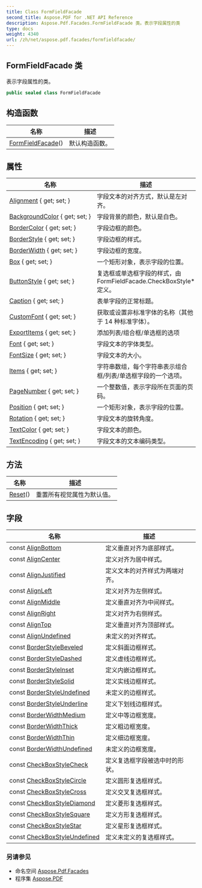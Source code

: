 ```yaml
---
title: Class FormFieldFacade
second_title: Aspose.PDF for .NET API Reference
description: Aspose.Pdf.Facades.FormFieldFacade 类。表示字段属性的类
type: docs
weight: 4340
url: /zh/net/aspose.pdf.facades/formfieldfacade/
---
```

## FormFieldFacade 类

表示字段属性的类。

```csharp
public sealed class FormFieldFacade
```

## 构造函数

| 名称 | 描述 |
| --- | --- |
| [FormFieldFacade](formfieldfacade/)() | 默认构造函数。 |

## 属性

| 名称 | 描述 |
| --- | --- |
| [Alignment](../../aspose.pdf.facades/formfieldfacade/alignment/) { get; set; } | 字段文本的对齐方式，默认是左对齐。 |
| [BackgroundColor](../../aspose.pdf.facades/formfieldfacade/backgroundcolor/) { get; set; } | 字段背景的颜色，默认是白色。 |
| [BorderColor](../../aspose.pdf.facades/formfieldfacade/bordercolor/) { get; set; } | 字段边框的颜色。 |
| [BorderStyle](../../aspose.pdf.facades/formfieldfacade/borderstyle/) { get; set; } | 字段边框的样式。 |
| [BorderWidth](../../aspose.pdf.facades/formfieldfacade/borderwidth/) { get; set; } | 字段边框的宽度。 |
| [Box](../../aspose.pdf.facades/formfieldfacade/box/) { get; set; } | 一个矩形对象，表示字段的位置。 |
| [ButtonStyle](../../aspose.pdf.facades/formfieldfacade/buttonstyle/) { get; set; } | 复选框或单选框字段的样式，由 FormFieldFacade.CheckBoxStyle* 定义。 |
| [Caption](../../aspose.pdf.facades/formfieldfacade/caption/) { get; set; } | 表单字段的正常标题。 |
| [CustomFont](../../aspose.pdf.facades/formfieldfacade/customfont/) { get; set; } | 获取或设置非标准字体的名称（其他于 14 种标准字体）。 |
| [ExportItems](../../aspose.pdf.facades/formfieldfacade/exportitems/) { get; set; } | 添加列表/组合框/单选框的选项 |
| [Font](../../aspose.pdf.facades/formfieldfacade/font/) { get; set; } | 字段文本的字体类型。 |
| [FontSize](../../aspose.pdf.facades/formfieldfacade/fontsize/) { get; set; } | 字段文本的大小。 |
| [Items](../../aspose.pdf.facades/formfieldfacade/items/) { get; set; } | 字符串数组，每个字符串表示组合框/列表/单选框字段的一个选项。 |
| [PageNumber](../../aspose.pdf.facades/formfieldfacade/pagenumber/) { get; set; } | 一个整数值，表示字段所在页面的页码。 |
| [Position](../../aspose.pdf.facades/formfieldfacade/position/) { get; set; } | 一个矩形对象，表示字段的位置。 |
| [Rotation](../../aspose.pdf.facades/formfieldfacade/rotation/) { get; set; } | 字段文本的旋转角度。 |
| [TextColor](../../aspose.pdf.facades/formfieldfacade/textcolor/) { get; set; } | 字段文本的颜色。 |
| [TextEncoding](../../aspose.pdf.facades/formfieldfacade/textencoding/) { get; set; } | 字段文本的文本编码类型。 |

## 方法

| 名称 | 描述 |
| --- | --- |
| [Reset](../../aspose.pdf.facades/formfieldfacade/reset/)() | 重置所有视觉属性为默认值。 |

## 字段

| 名称 | 描述 |
| --- | --- |
| const [AlignBottom](../../aspose.pdf.facades/formfieldfacade/alignbottom/) | 定义垂直对齐为底部样式。 |
| const [AlignCenter](../../aspose.pdf.facades/formfieldfacade/aligncenter/) | 定义对齐为居中样式。 |
| const [AlignJustified](../../aspose.pdf.facades/formfieldfacade/alignjustified/) | 定义文本的对齐样式为两端对齐。 |
| const [AlignLeft](../../aspose.pdf.facades/formfieldfacade/alignleft/) | 定义对齐为左侧样式。 |
| const [AlignMiddle](../../aspose.pdf.facades/formfieldfacade/alignmiddle/) | 定义垂直对齐为中间样式。 |
| const [AlignRight](../../aspose.pdf.facades/formfieldfacade/alignright/) | 定义对齐为右侧样式。 |
| const [AlignTop](../../aspose.pdf.facades/formfieldfacade/aligntop/) | 定义垂直对齐为顶部样式。 |
| const [AlignUndefined](../../aspose.pdf.facades/formfieldfacade/alignundefined/) | 未定义的对齐样式。 |
| const [BorderStyleBeveled](../../aspose.pdf.facades/formfieldfacade/borderstylebeveled/) | 定义斜面边框样式。 |
| const [BorderStyleDashed](../../aspose.pdf.facades/formfieldfacade/borderstyledashed/) | 定义虚线边框样式。 |
| const [BorderStyleInset](../../aspose.pdf.facades/formfieldfacade/borderstyleinset/) | 定义内嵌边框样式。 |
| const [BorderStyleSolid](../../aspose.pdf.facades/formfieldfacade/borderstylesolid/) | 定义实线边框样式。 |
| const [BorderStyleUndefined](../../aspose.pdf.facades/formfieldfacade/borderstyleundefined/) | 未定义的边框样式。 |
| const [BorderStyleUnderline](../../aspose.pdf.facades/formfieldfacade/borderstyleunderline/) | 定义下划线边框样式。 |
| const [BorderWidthMedium](../../aspose.pdf.facades/formfieldfacade/borderwidthmedium/) | 定义中等边框宽度。 |
| const [BorderWidthThick](../../aspose.pdf.facades/formfieldfacade/borderwidththick/) | 定义粗边框宽度。 |
| const [BorderWidthThin](../../aspose.pdf.facades/formfieldfacade/borderwidththin/) | 定义细边框宽度。 |
| const [BorderWidthUndefined](../../aspose.pdf.facades/formfieldfacade/borderwidthundefined/) | 未定义的边框宽度。 |
| const [CheckBoxStyleCheck](../../aspose.pdf.facades/formfieldfacade/checkboxstylecheck/) | 定义复选框字段被选中时的形状。 |
| const [CheckBoxStyleCircle](../../aspose.pdf.facades/formfieldfacade/checkboxstylecircle/) | 定义圆形复选框样式。 |
| const [CheckBoxStyleCross](../../aspose.pdf.facades/formfieldfacade/checkboxstylecross/) | 定义交叉复选框样式。 |
| const [CheckBoxStyleDiamond](../../aspose.pdf.facades/formfieldfacade/checkboxstylediamond/) | 定义菱形复选框样式。 |
| const [CheckBoxStyleSquare](../../aspose.pdf.facades/formfieldfacade/checkboxstylesquare/) | 定义方形复选框样式。 |
| const [CheckBoxStyleStar](../../aspose.pdf.facades/formfieldfacade/checkboxstylestar/) | 定义星形复选框样式。 |
| const [CheckBoxStyleUndefined](../../aspose.pdf.facades/formfieldfacade/checkboxstyleundefined/) | 定义未定义的复选框样式。 |

### 另请参见

* 命名空间 [Aspose.Pdf.Facades](../../aspose.pdf.facades/)
* 程序集 [Aspose.PDF](../../)
